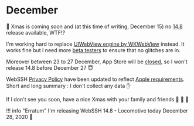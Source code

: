 # December
:christmas_tree: Xmas is coming soon and (at this time of writing, December 15) no [14.8](/documentation/changelog/14.8) release available, WTF:interrobang:

I'm working hard to replace [UIWebView engine by WKWebView](https://developer.apple.com/news/?id=edwud51q) instead. It works fine but I need more [beta testers](/documentation/becoming-external-tester/) to ensure that no glitches are in.

Moreover between 23 to 27 December, App Store will be [closed](https://developer.apple.com/news/?id=83m4plrb), so I won't release 14.8 before December 27 :innocent:

WebSSH [Privacy Policy](/documentation/legal/privacy-policy/) have been updated to reflect [Apple requirements](https://developer.apple.com/news/?id=3wann9gh). Short and long summary : I don't collect any data :raised_hand:

If I don't see you soon, have a nice Xmas with your family and friends :santa: :christmas_tree: :gift:

!!! info "Erratum"
    I'm releasing WebSSH 14.8 - Locomotive today December 28, 2020 :muscle: